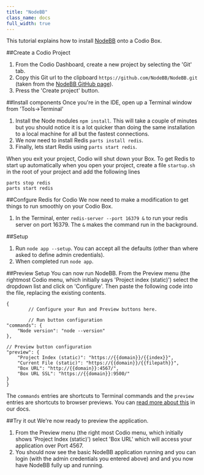 ```yaml
---
title: "NodeBB"
class_name: docs
full_width: true
---
```


This tutorial explains how to install [NodeBB](https://nodebb.org/) onto a Codio Box.

##Create a Codio Project

1. From the Codio Dashboard, create a new project by selecting the 'Git' tab.
1. Copy this Git url to the clipboard `https://github.com/NodeBB/NodeBB.git` (taken from the [NodeBB GitHub page](https://github.com/NodeBB/NodeBB)).
1. Press the 'Create project' button.

##Install components
Once you're in the IDE, open up a Terminal window from 'Tools->Terminal'

1. Install the Node modules `npm install`. This will take a couple of minutes but you should notice it is a lot quicker than doing the same installation to a local machine for all but the fastest connections.
1. We now need to install Redis `parts install redis`.
1. Finally, lets start Redis using `parts start redis`.

When you exit your project, Codio will shut down your Box. To get Redis to start up automatically when you open your project, create a file `startup.sh` in the root of your project and add the following lines

    parts stop redis
    parts start redis

##Confgure Redis for Codio
We now need to make a modification to get things to run smoothly on your Codio Box. 

1. In the Terminal, enter `redis-server --port 16379 &` to run your redis server on port 16379. The `&` makes the command run in the background.

##Setup

1. Run `node app --setup`. You can accept all the defaults (other than where asked to define admin credentials).
1. When completed run `node app`.

##Preview Setup
You can now run NodeBB. From the Preview menu (the rightmost Codio menu, which initially says 'Project index (static)') select the dropdown list and click on 'Configure'. Then paste the following code into the file, replacing the existing contents. 

    {
			// Configure your Run and Preview buttons here.

			// Run button configuration
  	"commands": {
        "Node version": "node --version"
  	},

	// Preview button configuration
  	"preview": {
        "Project Index (static)": "https://{{domain}}/{{index}}",
        "Current File (static)": "https://{{domain}}/{{filepath}}",
        "Box URL": "http://{{domain}}:4567/",
        "Box URL SSL": "https://{{domain}}:9500/"
  	}
	}

The `commands` entries are shortcuts to Terminal commands and the `preview` entries are shortcuts to browser previews. You can [read more about this](/docs/boxes/run/) in our docs.

##Try it out
We're now ready to preview the application.

1. From the Preview menu (the right most Codio menu, which initially shows 'Project Index (static)') select 'Box URL' which will access your application over Port 4567.
1. You should now see the basic NodeBB application running and you can login (with the admin credentials you entered above) and and you now have NodeBB fully up and running.


